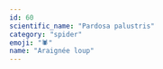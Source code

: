 ```yaml
---
id: 60
scientific_name: "Pardosa palustris"
category: "spider"
emoji: "🕷️"
name: "Araignée loup"
---
```

